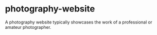 # photography-website
A photography website typically showcases the work of a professional or amateur photographer. 

